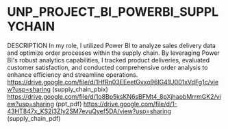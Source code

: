 # UNP_PROJECT_BI_POWERBI_SUPPLYCHAIN
DESCRIPTION
 In my role, I utilized Power BI to analyze sales delivery data and optimize order processes within the supply chain. By leveraging Power BI's robust analytics capabilities, I tracked product deliveries, evaluated customer satisfaction, and conducted comprehensive order analysis to enhance efficiency and streamline operations.
https://drive.google.com/file/d/1HfRn03EEeetGvxo96lG41U001xVdFg1c/view?usp=sharing (supply_chain_pbix)
https://drive.google.com/file/d/1o8Bp5ksKN6sBFMt4_8pXjhaobMrrmGK2/view?usp=sharing (ppt_pdf)
https://drive.google.com/file/d/1-43HT847x_KS2i3ZIy2SM7evuQyef5DA/view?usp=sharing (supply_chain_pdf)
